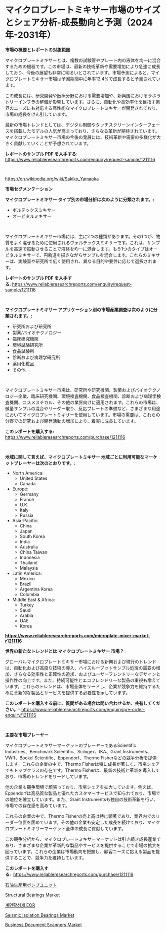 <p><h1>マイクロプレートミキサー市場のサイズとシェア分析-成長動向と予測（2024年-2031年）</h1></p><p><strong>市場の概要とレポートの対象範囲</strong></p>
<p><p>マイクロプレートミキサーとは、複数の試験管やプレート内の液体を均一に混合するための機器です。この市場は、最新の技術革新や需要増加により急速に成長しており、今後の展望も非常に明るいとされています。市場予測によると、マイクロプレートミキサー市場は予測期間中に年率12.4%で成長すると予測されています。</p><p>この成長には、研究開発や医療分野における需要増加や、新興国におけるラボラトリーインフラの整備が影響しています。さらに、自動化や高効率化を目指す業界のニーズにも対応する高性能なマイクロプレートミキサーが開発されており、市場の成長をけん引しています。</p><p>最新の市場トレンドとしては、デジタル制御やタッチスクリーンインターフェースを搭載したモデルの人気が高まっており、さらなる革新が期待されています。マイクロプレートミキサー市場の今後の発展には、技術革新や需要の多様化が大きく貢献していくことが予想されています。</p></p>
<p><strong>レポートのサンプル PDF を入手する:</strong> <a href="https://www.reliableresearchreports.com/enquiry/request-sample/1211116">https://www.reliableresearchreports.com/enquiry/request-sample/1211116</a></p>
<p>&nbsp;</p>
<p><a href="https://en.wikipedia.org/wiki/Sakiko_Yamaoka">https://en.wikipedia.org/wiki/Sakiko_Yamaoka</a></p>
<p><strong>市場セグメンテーション</strong></p>
<p><strong>マイクロプレートミキサー タイプ別の市場分析は次のように分類されます。:</strong></p>
<p><ul><li>ボルテックスミキサー</li><li>オービタルミキサー</li></ul></p>
<p>&nbsp;</p>
<p><p>マイクロプレートミキサー市場には、主に2つの種類があります。その1つが、物質をよく混ぜるために使用されるヴォルテックスミキサーです。これは、サンプルを高速で振動させることで液体を均一に混合します。もう1つのタイプはオービタルミキサーで、円軌道を描きながらサンプルを混合します。これらのミキサーは、実験室や研究所で広く使用され、異なる目的や要件に応じて選択されます。</p></p>
<p><strong>レポートのサンプル PDF を入手する:</strong>&nbsp;<a href="https://www.reliableresearchreports.com/enquiry/request-sample/1211116">https://www.reliableresearchreports.com/enquiry/request-sample/1211116</a></p>
<p>&nbsp;</p>
<p><strong> マイクロプレートミキサー アプリケーション別の市場産業調査は次のように分類されます。:</strong></p>
<p><ul><li>研究所および研究所</li><li>製薬/バイオテクノロジー</li><li>臨床研究機関</li><li>環境試験研究所</li><li>食品試験所</li><li>診断および病理学研究所</li><li>薬用化粧品</li><li>その他</li></ul></p>
<p>&nbsp;</p>
<p><p>マイクロプレートミキサー市場は、研究所や研究機関、製薬およびバイオテクノロジー企業、臨床研究機関、環境検査機関、食品検査機関、診断および病理学検査機関、コスメスチカル、その他の業界向けに適用されます。これらの市場は、微量サンプルの混合やリーダー取り、反応プレートの準備など、さまざまな用途においてマイクロプレートミキサーを使用しています。市場の需要は、これらの分野での研究および開発活動の増加により、着実に成長しています。</p></p>
<p><strong>このレポートを購入する:</strong>&nbsp; <a href="https://www.reliableresearchreports.com/purchase/1211116">https://www.reliableresearchreports.com/purchase/1211116</a></p>
<p>&nbsp;</p>
<p><strong>地域に関して言えば、マイクロプレートミキサー 地域ごとに利用可能なマーケットプレーヤーは次のとおりです。:</strong></p>
<p><ul>
    <li>
        North America:
        <ul>
            <li>United States</li>
            <li>Canada</li>
        </ul>
    </li>
    <li>
        Europe:
        <ul>
            <li>Germany</li>
            <li>France</li>
            <li>U.K.</li>
            <li>Italy</li>
            <li>Russia</li>
        </ul>
    </li>
    <li>
        Asia-Pacific:
        <ul>
            <li>China</li>
            <li>Japan</li>
            <li>South Korea</li>
            <li>India</li>
            <li>Australia</li>
            <li>China Taiwan</li>
            <li>Indonesia</li>
            <li>Thailand</li>
            <li>Malaysia</li>
        </ul>
    </li>
    <li>
        Latin America:
        <ul>
            <li>Mexico</li>
            <li>Brazil</li>
            <li>Argentina Korea</li>
            <li>Colombia</li>
        </ul>
    </li>
    <li>
        Middle East & Africa:
        <ul>
            <li>Turkey</li>
            <li>Saudi</li>
            <li>Arabia</li>
            <li>UAE</li>
            <li>Korea</li>
        </ul>
    </li>
    </ul></p>
<p><strong><a href="https://www.reliableresearchreports.com/microplate-mixer-market-r1211116">https://www.reliableresearchreports.com/microplate-mixer-market-r1211116</a></strong>&nbsp;</p>
<p><strong>世界の新たなトレンドとは マイクロプレートミキサー 市場？</strong></p>
<p><p>グローバルマイクロプレートミキサー市場における新興および現行のトレンドは、自動化および高度な技術の導入、ハイスループットサンプル処理の需要の増加、さらなる効率性と正確性の追求、およびユーザーフレンドリーなデザインと操作性の向上です。また、持続可能性とエコフレンドリーな製品の重視も増えています。これらのトレンドは、市場全体をリードし、企業が競争力を維持するために革新的な製品とサービスを提供する必要性を示しています。</p></p>
<p><strong>このレポートを購入する前に、質問がある場合は問い合わせるか、共有してください。</strong>- <a href="https://www.reliableresearchreports.com/enquiry/pre-order-enquiry/1211116">https://www.reliableresearchreports.com/enquiry/pre-order-enquiry/1211116</a></p>
<p>&nbsp;</p>
<p><strong>主要な市場プレーヤー</strong></p>
<p><p>マイクロプレートミキサーマーケットのプレーヤーであるScientific Industries、Benchmark Scientific、Scilogex、IKA、Grant Instruments、VWR、Boekel Scientific、Eppendorf、Thermo Fisherなどの競争分析を提供します。これらの企業の中で、Thermo Fisherは特に成長が著しく、市場シェアでもトップクラスの存在です。Thermo Fisherは、最新の技術と革新を導入しており、市場のトレンドをリードしています。</p><p>他の企業も競争環境で頑張っており、市場シェアを拡大しています。例えば、Eppendorfは高品質な製品と優れたカスタマーサービスで知られており、市場での地位を確立しています。また、Grant Instrumentsも独自の技術革新を行い、市場での存在感を高めています。</p><p>これらの企業の中で、Thermo Fisherの売上高は特に顕著であり、業界内でのリーダー位置を固めています。その他の企業も安定した成長を続けており、マイクロプレートミキサーマーケット全体の成長に貢献しています。</p><p>この競争分析から、マイクロプレートミキサーマーケットは引き続き成長産業であり、さまざまな企業が革新的な製品やサービスを提供することで市場の拡大を図っています。これらの企業は市場動向を把握し、顧客ニーズに応える製品を提供することで、競争力を維持しています。</p></p>
<p><strong>このレポートを購入する:</strong>&nbsp;&nbsp;<a href="https://www.reliableresearchreports.com/purchase/1211116">https://www.reliableresearchreports.com/purchase/1211116</a></p>
<p><p><a href="https://github.com/RudyBoyer2017/Market-Research-Report-List-1/blob/main/6852703149798.md">石油生産用ポンプユニット</a></p><p><a href="https://issuu.com/reportprime-2/docs/structural-bearings-market-size-2030.pptx">Structural Bearings Market</a></p><p><a href="https://github.com/garnett961902/Market-Research-Report-List-2/blob/main/5493960159516.md">계면활성제 EOR</a></p><p><a href="https://issuu.com/reportprime-2/docs/seismic-isolation-bearings-market-size-2030.pptx">Seismic Isolation Bearings Market</a></p><p><a href="https://github.com/JermaineCrona2023/Market-Research-Report-List-1/blob/main/business-document-scanners-market.md">Business Document Scanners Market</a></p></p>